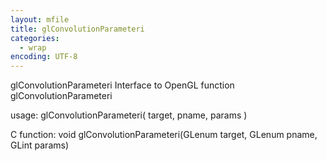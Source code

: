 ```yaml
---
layout: mfile
title: glConvolutionParameteri
categories:
  - wrap
encoding: UTF-8
---
```


glConvolutionParameteri  Interface to OpenGL function glConvolutionParameteri

usage:  glConvolutionParameteri( target, pname, params )

C function:  void glConvolutionParameteri(GLenum target, GLenum pname, GLint params)